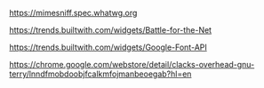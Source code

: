 https://mimesniff.spec.whatwg.org

https://trends.builtwith.com/widgets/Battle-for-the-Net

https://trends.builtwith.com/widgets/Google-Font-API

https://chrome.google.com/webstore/detail/clacks-overhead-gnu-terry/lnndfmobdoobjfcalkmfojmanbeoegab?hl=en